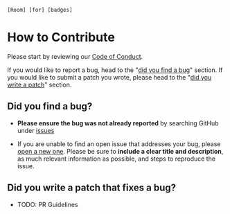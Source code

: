 `[Room] [for] [badges]`

# How to Contribute

Please start by reviewing our [Code of Conduct](./CODE_OF_CONDUCT.md).

If you would like to report a bug, head to the
"[did you find a bug](#did-you-find-a-bug)" section.  If you would like to
submit a patch you wrote, please head to the
"[did you write a patch](#did-you-write-a-patch-that-fixes-a-bug)" section.

## Did you find a bug?

* **Please ensure the bug was not already reported** by searching GitHub under
  [issues][gh-issues]

* If you are unable to find an open issue that addresses your bug, please
  [open a new one][open-new-issue]. Please be sure to
  **include a clear title and description**, as much relevant information as
  possible, and steps to reproduce the issue.


## Did you write a patch that fixes a bug?

* TODO: PR Guidelines

[gh-issues]: https://github.com/MammothMedia/unbound-dao/issues
[open-new-issue]: https://github.com/MammothMedia/unbound-dao/issues/new
